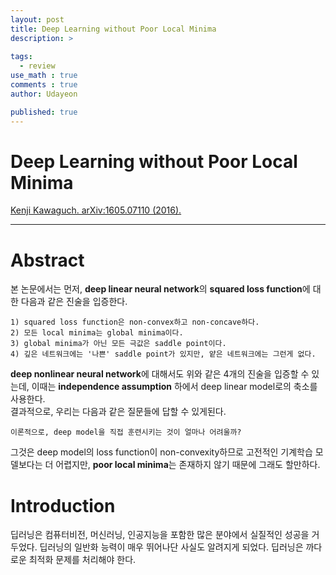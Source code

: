 ```yaml
---
layout: post
title: Deep Learning without Poor Local Minima
description: >
  
tags:
  - review
use_math : true
comments : true
author: Udayeon

published: true
---
```


# Deep Learning without Poor Local Minima
[Kenji Kawaguch. arXiv:1605.07110 (2016).](https://arxiv.org/abs/1605.07110v3)
* * *

# Abstract
본 논문에서는 먼저, **deep linear neural network**의 **squared loss function**에 대한 다음과 같은 진술을 입증한다.
```
1) squared loss function은 non-convex하고 non-concave하다.
2) 모든 local minima는 global minima이다.
3) global minima가 아닌 모든 극값은 saddle point이다.
4) 깊은 네트워크에는 '나쁜' saddle point가 있지만, 얕은 네트워크에는 그런게 없다.
```
**deep nonlinear neural network**에 대해서도 위와 같은 4개의 진술을 입증할 수 있는데, 이때는 **independence assumption**
하에서 deep linear model로의 축소를 사용한다.   
결과적으로, 우리는 다음과 같은 질문들에 답할 수 있게된다.
```
이론적으로, deep model을 직접 훈련시키는 것이 얼마나 어려울까?
```
그것은 deep model의 loss function이 non-convexity하므로 고전적인 기계학습 모델보다는 더 어렵지만, 
**poor local minima**는 존재하지 않기 때문에 그래도 할만하다.

# Introduction
딥러닝은 컴퓨터비전, 머신러닝, 인공지능을 포함한 많은 분야에서 실질적인 성공을 거두었다. 딥러닝의 일반화 능력이 매우
뛰어나단 사실도 알려지게 되었다. 딥러닝은 까다로운 최적화 문제를 처리해야 한다. 
